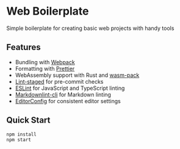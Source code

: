 # Web Boilerplate

Simple boilerplate for creating basic web projects with handy tools

## Features

- Bundling with [Webpack]
- Formatting with [Prettier]
- WebAssembly support with Rust and [wasm-pack]
- [Lint-staged] for pre-commit checks
- [ESLint] for JavaScript and TypeScript linting
- [Markdownlint-cli] for Markdown linting
- [EditorConfig] for consistent editor settings

## Quick Start

```bash
npm install
npm start
```

[webpack]: https://github.com/webpack/webpack
[prettier]: https://github.com/prettier/prettier
[wasm-pack]: https://github.com/rustwasm/wasm-pack
[lint-staged]: https://github.com/okonet/lint-staged
[eslint]: https://github.com/eslint/eslint
[markdownlint-cli]: https://github.com/igorshubovych/markdownlint-cli
[editorconfig]: https://editorconfig.org

